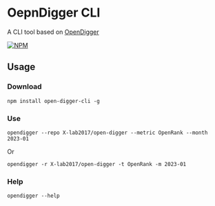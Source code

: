 # OepnDigger CLI

A CLI tool based on [OpenDigger][1]

[![NPM](https://nodei.co/npm/open-digger-cli.png?downloads=true&downloadRank=true&stars=true)][2]

## Usage

### Download

```shell
npm install open-digger-cli -g
```

### Use

```shell
opendigger --repo X-lab2017/open-digger --metric OpenRank --month 2023-01
```

Or

```shell
opendigger -r X-lab2017/open-digger -t OpenRank -m 2023-01
```

### Help

```shell
opendigger --help
```

[1]: https://github.com/X-lab2017/open-digger/
[2]: https://nodei.co/npm/open-digger-cli/
